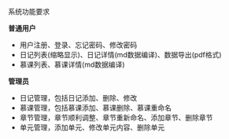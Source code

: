系统功能要求

**普通用户**
- 用户注册、登录、忘记密码、修改密码
- 日记列表(缩略显示)、日记详情(md数据编译)、数据导出(pdf格式)
- 慕课列表、慕课详情(md数据编译)

**管理员**
- 日记管理，包括日记添加、删除、修改
- 慕课管理，包括慕课添加、慕课删除、慕课重命名
- 章节管理，章节顺利调整、章节重新命名、添加章节、删除章节
- 单元管理，添加单元、修改单元内容、删除单元